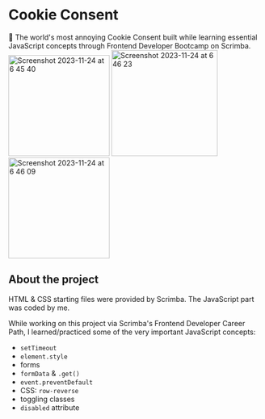 # Cookie Consent

🍪 The world's most annoying Cookie Consent built while learning essential JavaScript concepts through Frontend Developer Bootcamp on Scrimba.
<img width="200" alt="Screenshot 2023-11-24 at 6 45 40" src="https://github.com/lucieyarish/cookie-consent/assets/79669599/24d352d8-c077-41e9-bfae-ba01cd6bb1ca">
<img width="210" alt="Screenshot 2023-11-24 at 6 46 23" src="https://github.com/lucieyarish/cookie-consent/assets/79669599/6be62b16-fd78-4f6c-a699-613fa9a026fd">
<img width="200" alt="Screenshot 2023-11-24 at 6 46 09" src="https://github.com/lucieyarish/cookie-consent/assets/79669599/739f4d0e-5126-4b89-a45f-e73f0febb7c1">

## About the project

HTML & CSS starting files were provided by Scrimba. The JavaScript part was coded by me.

While working on this project via Scrimba's Frontend Developer Career Path, I learned/practiced some of the very important JavaScript concepts:

- `setTimeout`
- `element.style`
- forms
- `formData` & `.get()`
- `event.preventDefault`
- CSS: `row-reverse`
- toggling classes
- `disabled` attribute
